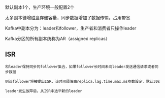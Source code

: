 默认副本1个，生产环境一般配置2个

太多副本徒增磁盘存储容量，同步数据增加了数据传输，占用带宽

Kafka中副本分为：leader和follower，生产者和消费者只操作leader

Kafka分区的所有副本统称为AR（assigned replicas）


ISR
---

    和leader保持同步的follower集合，如果follower长时间未向leader发送通信请求或者同步数据

    则该follower将被提出ISR，该时间阈值由replica.lag.time.max.ms参数设定，默认30s

    leader发生故障后，从ISR中选举新的leader

